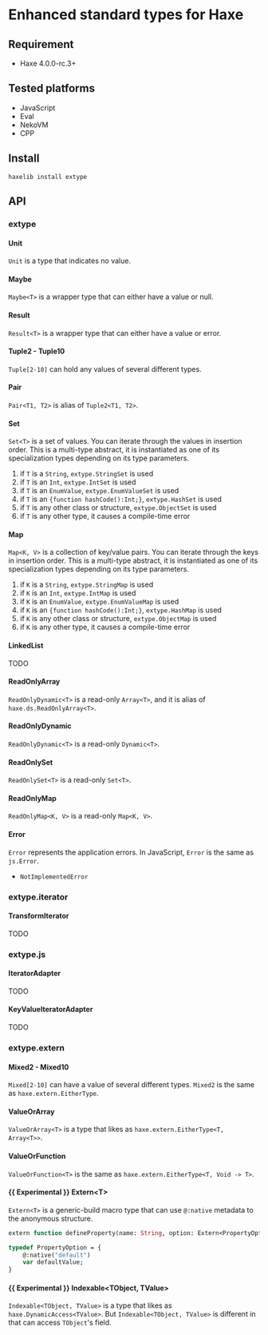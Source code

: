 # Enhanced standard types for Haxe

## Requirement
+ Haxe 4.0.0-rc.3+

## Tested platforms
* JavaScript
* Eval
* NekoVM
* CPP

## Install
```
haxelib install extype
```

## API
### extype
#### Unit
`Unit` is a type that indicates no value.

#### Maybe
`Maybe<T>` is a wrapper type that can either have a value or null.

#### Result
`Result<T>` is a wrapper type that can either have a value or error.

#### Tuple2 - Tuple10
`Tuple[2-10]` can hold any values of several different types.

#### Pair
`Pair<T1, T2>` is alias of `Tuple2<T1, T2>`.

#### Set
`Set<T>` is a set of values. You can iterate through the values in insertion order.
This is a multi-type abstract, it is instantiated as one of its specialization types depending on its type parameters.

1. if `T` is a `String`, `extype.StringSet` is used
2. if `T` is an `Int`, `extype.IntSet` is used
3. if `T` is an `EnumValue`, `extype.EnumValueSet` is used
4. if `T` is an `{function hashCode():Int;}`, `extype.HashSet` is used
5. if `T` is any other class or structure, `extype.ObjectSet` is used
6. if `T` is any other type, it causes a compile-time error

#### Map
`Map<K, V>` is a collection of key/value pairs. You can iterate through the keys in insertion order.
This is a multi-type abstract, it is instantiated as one of its specialization types depending on its type parameters.

1. if `K` is a `String`, `extype.StringMap` is used
2. if `K` is an `Int`, `extype.IntMap` is used
3. if `K` is an `EnumValue`, `extype.EnumValueMap` is used
4. if `K` is an `{function hashCode():Int;}`, `extype.HashMap` is used
5. if `K` is any other class or structure, `extype.ObjectMap` is used
6. if `K` is any other type, it causes a compile-time error

#### LinkedList
TODO

#### ReadOnlyArray
`ReadOnlyDynamic<T>` is a read-only `Array<T>`, and it is alias of `haxe.ds.ReadOnlyArray<T>`.

#### ReadOnlyDynamic
`ReadOnlyDynamic<T>` is a read-only `Dynamic<T>`.

#### ReadOnlySet
`ReadOnlySet<T>` is a read-only `Set<T>`.

#### ReadOnlyMap
`ReadOnlyMap<K, V>` is a read-only `Map<K, V>`.

#### Error
`Error` represents the application errors. In JavaScript, `Error` is the same as `js.Error`.

* `NotImplementedError`

### extype.iterator
#### TransformIterator
TODO

### extype.js
#### IteratorAdapter
TODO

#### KeyValueIteratorAdapter
TODO

### extype.extern
#### Mixed2 - Mixed10
`Mixed[2-10]` can have a value of several different types.
`Mixed2` is the same as `haxe.extern.EitherType`.

#### ValueOrArray
`ValueOrArray<T>` is a type that likes as `haxe.extern.EitherType<T, Array<T>>`.

#### ValueOrFunction
`ValueOrFunction<T>` is the same as `haxe.extern.EitherType<T, Void -> T>`.

#### **{{ Experimental }}** Extern&lt;T&gt;
`Extern<T>` is a generic-build macro type that can use `@:native` metadata to the anonymous structure.

```haxe
extern function defineProperty(name: String, option: Extern<PropertyOption>): Void;

typedef PropertyOption = {
    @:native("default")
    var defaultValue;
}
```

#### **{{ Experimental }}** Indexable&lt;TObject, TValue&gt;
`Indexable<TObject, TValue>` is a type that likes as `haxe.DynamicAccess<TValue>`. But `Indexable<TObject, TValue>` is different in that can access `TObject`'s field.
